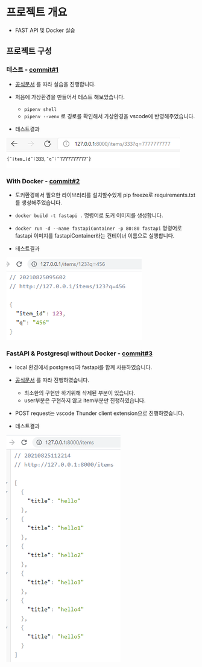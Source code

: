 # 프로젝트 개요

- FAST API 및 Docker 실습

## 프로젝트 구성

### 테스트 - [commit#1](https://github.com/ehddnr301/fastapi_docker/commit/6de4ec95a080cb38c93c7fbc04b769e7a66ab4e0)

- [공식문서](https://fastapi.tiangolo.com/deployment/docker/#raspberry-pi-and-other-architectures) 를 따라 실습을 진행합니다.

- 처음에 가상환경을 만들어서 테스트 해보았습니다.
    - `pipenv shell`
    - `pipenv --venv` 로 경로를 확인해서 가상환경을 vscode에 반영해주었습니다.

- 테스트결과

![테스트이미지](./image/test_image1.png)

### With Docker - [commit#2](https://github.com/ehddnr301/fastapi_docker/commit/23909356148f189ef64ce9e2bb227aabd9c3a635)

- 도커환경에서 필요한 라이브러리를 설치할수있게 pip freeze로 requirements.txt를 생성해주었습니다.
- `docker build -t fastapi .` 명령어로 도커 이미지를 생성합니다.
- `docker run -d --name fastapiContainer -p 80:80 fastapi` 명령어로 fastapi 이미지를 fastapiContainer라는 컨테이너 이름으로 실행합니다.

- 테스트결과

![테스트이미지](./image/test_image2.png)

### FastAPI & Postgresql without Docker - [commit#3](https://github.com/ehddnr301/fastapi_docker/commit/439cd2a28ca2f97414bab8964e63381ddc7cd308)

- local 환경에서 postgresql과 fastapi를 함께 사용하였습니다.
- [공식문서](https://fastapi.tiangolo.com/tutorial/sql-databases/) 를 따라 진행하였습니다.
    - 최소한의 구현만 하기위해 삭제된 부분이 있습니다.
    - user부분은 구현하지 않고 item부분만 진행하였습니다.
- POST request는 vscode Thunder client extension으로 진행하였습니다.

- 테스트결과

![테스트이미지](./image/test_image3.png)